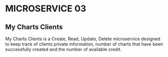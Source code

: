 # MICROSERVICE 03

## My Charts Clients

My Charts Clients is a Create, Read, Update, Delete microservice designed 
to keep track of clients private information, number of charts that
have been successfully created and the number of available 
credit.

